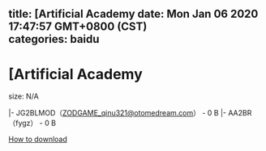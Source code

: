 
title: [Artificial Academy
date: Mon Jan 06 2020 17:47:57 GMT+0800 (CST)    
categories: baidu
---

# [Artificial Academy
size: N/A
 
 
|- JG2BLMOD（ZODGAME_qinu321@otomedream.com） - 0 B
|- AA2BR（fygz） - 0 B

[How to download](https://bpcam.bemobtrk.com/go/2ceec3aa-1ca2-46d6-b9ff-aaa5c184517c?jno=5018)